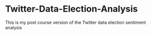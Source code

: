 # Twitter-Data-Election-Analysis
This is my post course version of the Twitter data election sentiment analysis
